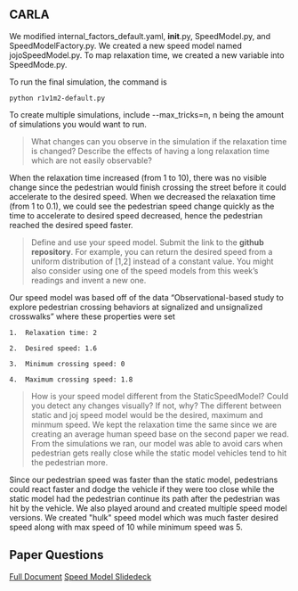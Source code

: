 
## CARLA
We modified internal_factors_default.yaml, __init__.py, SpeedModel.py, and SpeedModelFactory.py. We created a new speed model named jojoSpeedModel.py. To map relaxation time, we created a new variable into SpeedMode.py. 

To run the final simulation, the command is

    python r1v1m2-default.py

To create multiple simulations, include --max_tricks=n, n being the amount of simulations you would want to run. 

>  What changes can you observe in the simulation if the relaxation time is changed? Describe the effects of having a long relaxation time which are not easily observable?

 When the relaxation time increased (from 1 to 10), there was no visible change since the pedestrian would finish crossing the street before it could accelerate to the desired speed. When we decreased the relaxation time (from 1 to 0.1), we could see the pedestrian speed change quickly as the time to accelerate to desired speed decreased, hence the pedestrian reached the desired speed faster.

> Define and use your speed model. Submit the link to the  **github repository**. For example, you can return the desired speed from a uniform distribution of [1,2] instead of a constant value. You might also consider using one of the speed models from this week’s readings and invent a new one.

Our speed model was based off of the data “Observational-based study to explore pedestrian crossing behaviors at signalized and unsignalized crosswalks” where these properties were set
	
	1.  Relaxation time: 2
	    
	2.  Desired speed: 1.6
	    
	3.  Minimum crossing speed: 0
	    
	4.  Maximum crossing speed: 1.8

 > How is your speed model different from the StaticSpeedModel? Could you detect any changes visually? If not, why?
	 The different between static and joj speed model would be the desired, maximum and minmum speed. We kept the relaxation time the same since we are creating an average human speed base on the second paper we read. From the simulations we ran, our model was able to avoid cars when pedestrian gets really close while the static model vehicles tend to hit the pedestrian more.

 Since our pedestrian speed was faster than the static model, pedestrians could react faster and dodge the vehicle if they were too close while the static model had the pedestrian continue its path after the pedestrian was hit by the vehicle. We also played around and created multiple speed model versions. We created "hulk" speed model which was much faster desired speed along with max speed of 10 while minimum speed was 5. 

## Paper Questions
[Full Document](https://docs.google.com/document/d/1TYOvt4xHG5Fh4g82-UGlUd42quBzFpqwB9F470_xhc0/edit)
[Speed Model Slidedeck](https://docs.google.com/presentation/d/1IFe5fui7Ikam_vEcFUlFO2eOFDTsZlbnU3t9Md8A8EY/edit?usp=sharing)

